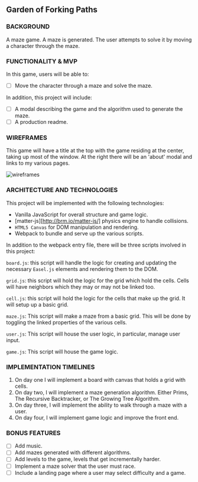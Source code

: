 ## Garden of Forking Paths

### BACKGROUND

  A maze game. A maze is generated. The user attempts to solve it by moving a character through the maze.

### FUNCTIONALITY & MVP

  In this game, users will be able to:

  - [ ] Move the character through a maze and solve the maze.

  In addition, this project will include:

  - [ ] A modal describing the game and the algorithm used to generate the maze.
  - [ ] A production readme.

### WIREFRAMES

  This game will have a title at the top with the game residing at the center,
  taking up most of the window. At the right there will be an 'about' modal and links to my various pages.

  ![wireframes](https://github.com/calebomusic/Garden-of-Forking-Paths/blob/master/docs/mazes-wireframes.png)

### ARCHITECTURE AND TECHNOLOGIES

This project will be implemented with the following technologies:

- Vanilla JavaScript for overall structure and game logic.
- [matter-js][http://brm.io/matter-js/] physics engine to handle collisions.
- `HTML5 Canvas` for DOM manipulation and rendering.
- Webpack to bundle and serve up the various scripts.

In addition to the webpack entry file, there will be three scripts involved in this project:

`board.js`: this script will handle the logic for creating and updating the necessary `Easel.js` elements and rendering them to the DOM.

`grid.js`: this script will hold the logic for the grid which hold the cells.
Cells will have neighbors which they may or may not be linked too.

`cell.js`: this script will hold the logic for the cells that make up the grid. It will setup up a basic grid.

`maze.js`: This script will make a maze from a basic grid. This will be done by toggling the linked properties of the various cells.

`user.js`: This script will house the user logic, in particular, manage user input.

`game.js`: This script will house the game logic.


### IMPLEMENTATION TIMELINES

  1.  On day one I will implement a board with canvas that holds a grid with cells.
  2.  On day two, I will implement a maze generation algorithm. Either Prims, The Recursive Backtracker, or The Growing Tree Algorithm.
  3.  On day three, I will implement the ability to walk through a maze with a user.
  4.  On day four, I will implement game logic and improve the front end.

### BONUS FEATURES
- [ ] Add music.
- [ ] Add mazes generated with different algorithms.
- [ ] Add levels to the game, levels that get incrementally harder.
- [ ] Implement a maze solver that the user must race.
- [ ] Include a landing page where a user may select difficulty and a game.
